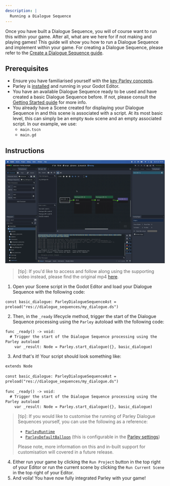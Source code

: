 ```yaml
---
description: |
  Running a Dialogue Sequence
---
```


Once you have built a Dialogue Sequence, you will of course want to run this
within your game. After all, what are we here for if not making and playing
games! This guide will show you how to run a Dialogue Sequence and implement
within your game. For creating a Dialogue Sequence, please refer to the
[Create a Dialogue Sequence guide](./create-dialogue-sequence.md).

## Prerequisites

- Ensure you have familiarised yourself with the
  [key Parley concepts](../concepts/architecture.md).
- Parley is [installed](./installation.md) and running in your Godot Editor.
- You have an available Dialogue Sequence ready to be used and have created a
  basic Dialogue Sequence before. If not, please consult the
  [Getting Started guide](./create-dialogue-sequence.md) for more info.
- You already have a Scene created for displaying your Dialogue Sequence in and
  this scene is associated with a script. At its most basic level, this can
  simply be an empty `Node` scene and an empty associated script. In our
  example, we use:
  - `main.tscn`
  - `main.gd`

## Instructions

![run-dialogue-sequence](../../../www/static/docs/run-dialogue-sequence/run-dialogue-sequence.gif)

> [tip]: If you'd like to access and follow along using the supporting video
> instead, please find the original mp4
> [here](https://github.com/bisterix-studio/parley/blob/main/www/static/docs/run-dialogue-sequence/run-dialogue-sequence.mp4).

1. Open your Scene script in the Godot Editor and load your Dialogue Sequence
   with the following code:

```gdscript
const basic_dialogue: ParleyDialogueSequenceAst = preload("res://dialogue_sequences/my_dialogue.ds")
```

2. Then, in the `_ready` lifecycle method, trigger the start of the Dialogue
   Sequence processing using the `Parley` autoload with the following code:

```gdscript
func _ready() -> void:
  # Trigger the start of the Dialogue Sequence processing using the Parley autoload
	var _result: Node = Parley.start_dialogue({}, basic_dialogue)
```

3. And that's it! Your script should look something like:

```gdscript
extends Node

const basic_dialogue: ParleyDialogueSequenceAst = preload("res://dialogue_sequences/my_dialogue.ds")

func _ready() -> void:
  # Trigger the start of the Dialogue Sequence processing using the Parley autoload
	var _result: Node = Parley.start_dialogue({}, basic_dialogue)
```

> [tip]: If you would like to customise the running of Parley Dialogue Sequences
> yourself, you can use the following as a reference:
>
> - [`ParleyRuntime`](https://github.com/bisterix-studio/parley/blob/main/addons/parley/parley_runtime.gd)
> - [`ParleyDefaultBalloon`](https://github.com/bisterix-studio/parley/blob/main/addons/parley/components/default_balloon.gd)
>   (this is configurable in the
>   [Parley settings](../reference/parley-settings.md))
>
> Please note, more information on this and in-built support for customisation
> will covered in a future release.

4. Either run your game by clicking the `Run Project` button in the top right of
   your Editor or run the current scene by clicking the `Run Current Scene` in
   the top right of your Editor.
5. And voila! You have now fully integrated Parley with your game!
